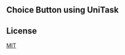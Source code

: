 Choice Button using UniTask
---

## License

[MIT](https://github.com/orange634nty/UniTaskButtonSample/blob/master/LICENSE)

